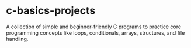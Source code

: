 # c-basics-projects
A collection of simple and beginner-friendly C programs to practice core programming concepts like loops, conditionals, arrays, structures, and file handling.
